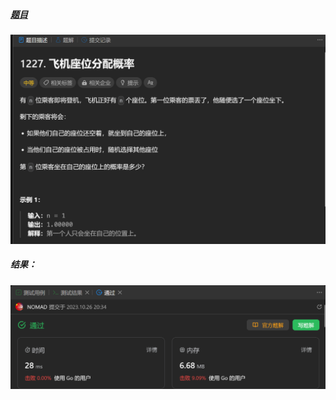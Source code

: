 ##### [题目](https://leetcode.cn/problems/airplane-seat-assignment-probability/description/)
![pic](img.png)
##### 结果：
![pic](result.png)